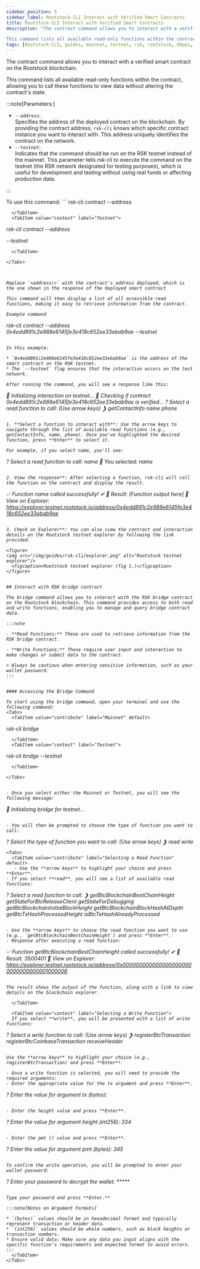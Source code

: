 ```yaml
---
sidebar_position: 5
sidebar_label: Rootstock-CLI Interact with Verified Smart Contracts
title: Rootstock-CLI Interact with Verified Smart Contracts
description: "The contract command allows you to interact with a verified smart contract on the Rootstock blockchain. 

This command lists all available read-only functions within the contract, allowing you to call these functions to view data without altering the contract's state. " 
tags: [Rootstock-CLI, guides, mainnet, testnet, rsk, rootstock, dApps, smart contracts, solidity]
---
```


The contract command allows you to interact with a verified smart contract on the Rootstock blockchain. 

This command lists all available read-only functions within the contract, allowing you to call these functions to view data without altering the contract's state. 

:::note[Parameters:]

* `--address`:  
  Specifies the address of the deployed contract on the blockchain. By providing the contract address, `rsk-cli` knows which specific contract instance you want to interact with. This address uniquely identifies the contract on the network.  
* `--testnet`:  
   Indicates that the command should be run on the RSK testnet instead of the mainnet. This parameter tells rsk-cli to execute the command on the testnet (the RSK network designated for testing purposes), which is useful for development and testing without using real funds or affecting production data.

:::

To use this command:
<Tabs>
  <TabItem value="contribute" label="Mainnet" default>
    ```
rsk-cli contract --address <address>
```
  </TabItem>
  <TabItem value="contest" label="Testnet">
   ```
rsk-cli contract --address <address> --testnet
```
  </TabItem>
 
</Tabs>



Replace `<address\>` with the contract's address deployed, which is the one shown in the response of the deployed smart contract

This command will then display a list of all accessible read functions, making it easy to retrieve information from the contract.

Example command 

```
rsk-cli contract --address 0x4edd891c2e988e6145fe3e418c652ee33ebab9ae --testnet
```

In this example:

* `0x4edd891c2e988e6145fe3e418c652ee33ebab9ae` is the address of the smart contract on the RSK testnet.  
* The `--testnet` flag ensures that the interaction occurs on the test network.

After running the command, you will see a response like this:

```
🔧 Initializing interaction on testnet...
🔎 Checking if contract 0x4edd891c2e988e6145fe3e418c652ee33ebab9ae is verified...
? Select a read function to call: (Use arrow keys)
❯ getContactInfo
  name
  phone
```

1. **Select a function to interact with**: Use the arrow keys to navigate through the list of available read functions (e.g., getContactInfo, name, phone). Once you've highlighted the desired function, press **Enter** to select it. 

For example, if you select name, you'll see:

```
? Select a read function to call: name
📜 You selected: name
```

2. View the response**: After selecting a function, rsk-cli will call the function on the contract and display the result.

```
✅ Function name called successfully!
✔ 🔧 Result: [Function output here]
🔗 View on Explorer: https://explorer.testnet.rootstock.io/address/0x4edd891c2e988e6145fe3e418c652ee33ebab9ae
```

3. Check on Explorer**: You can also view the contract and interaction details on the Rootstock testnet explorer by following the link provided.

<figure>
<img src="/img/guides/rsk-cli/explorer.png" alt="Rootstock testnet explorer"/>
  <figcaption>Rootstock testnet explorer (fig 1.)</figcaption>
</figure>


## Interact with RSK bridge contract

The bridge command allows you to interact with the RSK bridge contract on the Rootstock blockchain. This command provides access to both read and write functions, enabling you to manage and query bridge contract data.

:::note

- **Read Functions:** These are used to retrieve information from the RSK bridge contract.  

- **Write Functions:** These require user input and interaction to make changes or submit data to the contract. 

> Always be cautious when entering sensitive information, such as your wallet password.
:::


#### Accessing the Bridge Command

To start using the bridge command, open your terminal and use the following command:
<Tabs>
  <TabItem value="contribute" label="Mainnet" default>
  ```
rsk-cli bridge
```
  </TabItem>
  <TabItem value="contest" label="Testnet">
 ```
rsk-cli bridge --testnet
```
  </TabItem>
 
</Tabs>


- Once you select either the Mainnet or Testnet, you will see the following message:

```
🔧 Initializing bridge for testnet...
```

- You will then be prompted to choose the type of function you want to call:

```
? Select the type of function you want to call: (Use arrow keys)
❯ read
  write
```
<Tabs>
  <TabItem value="contribute" label="Selecting a Read Function" default>
   - Use the **arrow keys** to highlight your choice and press **Enter**.  
- If you select **read**, you will see a list of available read functions:

```
? Select a read function to call:
❯ getBtcBlockchainBestChainHeight
  getStateForBtcReleaseClient
  getStateForDebugging
  getBtcBlockchainInitialBlockHeight
  getBtcBlockchainBlockHashAtDepth
  getBtcTxHashProcessedHeight
  isBtcTxHashAlreadyProcessed
```

- Use the **arrow keys** to choose the read function you want to use (e.g., `getBtcBlockchainBestChainHeight`) and press **Enter**.  
- Response after executing a read function:

```
✅ Function getBtcBlockchainBestChainHeight called successfully!
✔ 🔧 Result: 3500401
🔗 View on Explorer: https://explorer.testnet.rootstock.io/address/0x0000000000000000000000000000000001000006
```

The result shows the output of the function, along with a link to view details on the blockchain explorer.

  </TabItem>

  <TabItem value="contest" label="Selecting a Write Function">
  If you select **write**, you will be presented with a list of write functions:

```
? Select a write function to call: (Use arrow keys)
❯ registerBtcTransaction
  registerBtcCoinbaseTransaction
  receiveHeader
```

Use the **arrow keys** to highlight your choice (e.g., registerBtcTransaction) and press **Enter**.

- Once a write function is selected, you will need to provide the required arguments:  
- Enter the appropriate value for the tx argument and press **Enter**.

```
? Enter the value for argument tx (bytes):
```

- Enter the height value and press **Enter**.

```
? Enter the value for argument height (int256): 334
```

- Enter the pmt () value and press **Enter**.

```
? Enter the value for argument pmt (bytes): 345
```

To confirm the write operation, you will be prompted to enter your wallet password:

```
? Enter your password to decrypt the wallet: *****
```

Type your password and press **Enter.**

:::note[Notes on Argument Formats]

* `(bytes)` values should be in hexadecimal format and typically represent transaction or header data.  
* `(int256)` values should be whole numbers, such as block heights or transaction numbers.  
* Ensure valid data: Make sure any data you input aligns with the specific function’s requirements and expected format to avoid errors.
:::
  </TabItem>
</Tabs>
